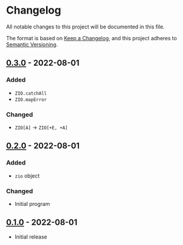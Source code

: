 # Changelog

All notable changes to this project will be documented in this file.

The format is based on [Keep a Changelog],
and this project adheres to [Semantic Versioning].

## [0.3.0] - 2022-08-01

### Added
- `ZIO.catchAll`
- `ZIO.mapError`

### Changed
- `ZIO[A]` $\to$ `ZIO[+E, +A]`


## [0.2.0] - 2022-08-01

### Added
- `zio` object

### Changed
- Initial program

## [0.1.0] - 2022-08-01

- Initial release

<!-- Links -->
[keep a changelog]: https://keepachangelog.com/en/1.0.0/
[semantic versioning]: https://semver.org/spec/v2.0.0.html

<!-- Versions -->
[unreleased]: https://github.com/jaacko-torus/diy-zio/compare/v0.3.0...HEAD
[0.3.0]: https://github.com/jaacko-torus/diy-zio/compare/v0.2.0...v0.3.0
[0.2.0]: https://github.com/jaacko-torus/diy-zio/compare/v0.1.0...v0.2.0
[0.1.0]: https://github.com/jaacko-torus/diy-zio/releases/tag/v0.1.0
